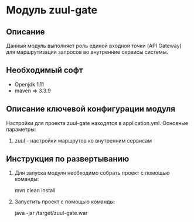 Модуль zuul-gate
========================================

Описание
----------------------------------------
Данный модуль выполняет роль единой входной точки (API Gateway) для маршрутизации запросов
во внутренние сервисы системы.

Необходимый софт
----------------------------------------
* Openjdk 1.11
* maven => 3.3.9

Описание ключевой конфигурации модуля
----------------------------------------
Настройки для проекта zuul-gate находятся в application.yml. Основные параметры:
1) zuul - настройки маршрутов ко внутренним сервисам

Инструкция по развертыванию
----------------------------------------

1. Для запуска модуля необходимо собрать проект с помощью команды:
    
   mvn clean install
    
2. Запустить проект с помощью команды:

    java -jar /target/zuul-gate.war
